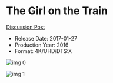 # The Girl on the Train

[Discussion Post](https://www.avsforum.com/threads/bass-eq-for-filtered-movies.2995212/post-56753530)

* Release Date: 2017-01-27
* Production Year: 2016
* Format: 4K/UHD/DTS:X

![img 0](https://i.imgur.com/XtnQQwp.jpg)

![img 1](https://i.imgur.com/2ebScNd.png)

